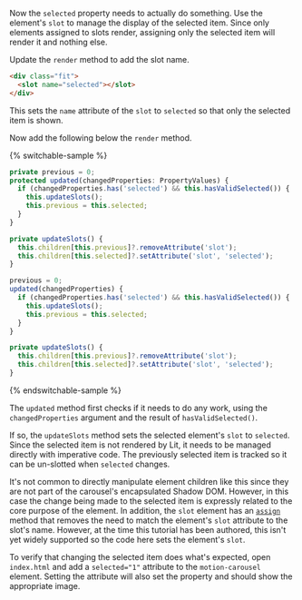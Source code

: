 Now the `selected` property needs to actually do something. Use the
element's `slot` to manage the display of the selected item. Since only
elements assigned to slots render, assigning only the selected item will render
it and nothing else.

Update the `render` method to add the slot name.

```html
<div class="fit">
  <slot name="selected"></slot>
</div>
```

This sets the `name` attribute of the `slot` to `selected` so that only the
selected item is shown.

Now add the following below the `render` method.

{% switchable-sample %}

```ts
private previous = 0;
protected updated(changedProperties: PropertyValues) {
  if (changedProperties.has('selected') && this.hasValidSelected()) {
    this.updateSlots();
    this.previous = this.selected;
  }
}

private updateSlots() {
  this.children[this.previous]?.removeAttribute('slot');
  this.children[this.selected]?.setAttribute('slot', 'selected');
}
```

```js
previous = 0;
updated(changedProperties) {
  if (changedProperties.has('selected') && this.hasValidSelected()) {
    this.updateSlots();
    this.previous = this.selected;
  }
}

private updateSlots() {
  this.children[this.previous]?.removeAttribute('slot');
  this.children[this.selected]?.setAttribute('slot', 'selected');
}
```

{% endswitchable-sample %}

The `updated` method first checks if it needs to do any work, using the
`changedProperties` argument and the result of `hasValidSelected()`.

If so, the `updateSlots` method sets the selected element's `slot` to `selected`.
Since the selected item is not rendered by Lit, it needs to be managed directly
with imperative code. The previously selected item is tracked so it can be
un-slotted when `selected` changes.

<litdev-aside type="warn" no-header>

It's not common to directly manipulate element children like this since they are
not part of the carousel's encapsulated Shadow DOM. However, in this case
the change being made to the selected item is expressly related to the core
purpose of the element. In addition, the `slot` element has an
[`assign`](https://developer.mozilla.org/en-US/docs/Web/API/HTMLSlotElement/assign)
method that removes the need to match the element's `slot` attribute to the
slot's name. However, at the time this tutorial has been authored, this isn't
yet widely supported so the code here sets the element's `slot`.

</litdev-aside>

To verify that changing the selected item does what's expected,
open `index.html` and add a `selected="1"` attribute to the `motion-carousel`
element. Setting the attribute will also set the property and should show the
appropriate image.
